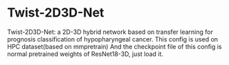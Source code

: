 # Twist-2D3D-Net
Twist-2D3D-Net: a 2D-3D hybrid network based on transfer learning for prognosis classification of hypopharyngeal cancer. This config is used on HPC dataset(based on mmpretrain)  And the checkpoint file of this config is normal pretrained weights of ResNet18-3D, just load it.
